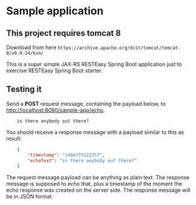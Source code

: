 # Sample application

## This project requires tomcat 8

Download from here ```https://archive.apache.org/dist/tomcat/tomcat-8/v8.0.24/bin/```

This is a super simple JAX-RS RESTEasy Spring Boot application just to exercise RESTEasy Spring Boot starter.<br>


## Testing it

Send a **POST** request message, containing the payload below, to [http://localhost:8080/sample-app/echo](http://localhost:8080/sample-app/echo).

```
    is there anybody out there?
```

You should receive a response message with a payload similar to this as result:

``` json
    {
        "timestamp": "1484775122357",
        "echoText": "is there anybody out there?"
    }
```

The request message payload can be anything as plain text.
The response message is supposed to echo that, plus a timestamp of the moment the echo response was created on the server side. The response message will be in JSON format.
